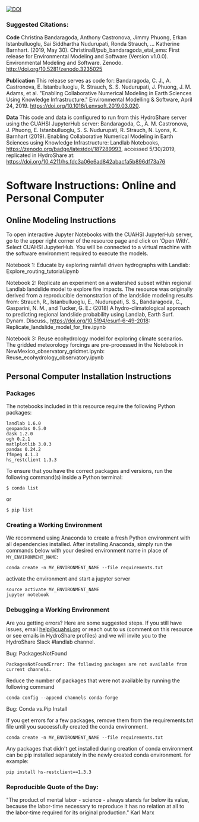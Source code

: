 [![DOI](https://zenodo.org/badge/187289993.svg)](https://zenodo.org/badge/latestdoi/187289993)

### Suggested Citations: 
**Code**
Christina Bandaragoda, Anthony Castronova, Jimmy Phuong, Erkan Istanbulluoglu, Sai Siddhartha Nudurupati, Ronda Strauch, … Katherine Barnhart. (2019, May 30). ChristinaB/pub_bandaragoda_etal_ems: First release for Environmental Modeling and Software (Version v1.0.0). Environmental Modeling and Software. Zenodo. http://doi.org/10.5281/zenodo.3235025

**Publication**
This release serves as code for: Bandaragoda, C. J., A. Castronova, E. Istanbulluoglu, R. Strauch, S. S. Nudurupati, J. Phuong, J. M. Adams, et al. "Enabling Collaborative Numerical Modeling in Earth Sciences Using Knowledge Infrastructure." Environmental Modelling & Software, April 24, 2019. https://doi.org/10.1016/j.envsoft.2019.03.020.

**Data**
This code and data is configured to run from this HydroShare server using the CUAHSI JupyterHub server: Bandaragoda, C., A. M. Castronova, J. Phuong, E. Istanbulluoglu, S. S. Nudurupati, R. Strauch, N. Lyons, K. Barnhart (2019). Enabling Collaborative Numerical Modeling in Earth Sciences using Knowledge Infrastructure: Landlab Notebooks, https://zenodo.org/badge/latestdoi/187289993, accessed 5/30/2019, replicated in HydroShare at: https://doi.org/10.4211/hs.fdc3a06e6ad842abacfa5b896df73a76


# Software Instructions: Online and Personal Computer

## Online Modeling Instructions 

To open interactive Jupyter Notebooks with the CUAHSI JupyterHub server, go to the upper right corner of the resource page and click on 'Open With'. Select CUAHSI JupyterHub.  You will be connected to a virtual machine with the software environment required to execute the models.

Notebook 1: Educate by exploring rainfall driven hydrographs with Landlab: Explore_routing_tutorial.ipynb

Notebook 2: Replicate an experiment on a watershed subset within regional Landlab landslide model to explore fire impacts. The resource was originally derived from a reproducible demonstration of the landslide modeling results from: Strauch, R., Istanbulluoglu, E., Nudurupati, S. S., Bandaragoda, C., Gasparini, N. M., and Tucker, G. E.: (2018) A hydro-climatological approach to predicting regional landslide probability using Landlab, Earth Surf. Dynam. Discuss., https://doi.org/10.5194/esurf-6-49-2018:  Replicate_landslide_model_for_fire.ipynb

Notebook 3: Reuse ecohydrology model for exploring climate scenarios. The gridded meteorology forcings are pre-processed in the Notebook in NewMexico_observatory_gridmet.ipynb: Reuse_ecohydrology_observatory.ipynb

## Personal Computer Installation Instructions 

### Packages

The notebooks included in this resource require the following Python packages:

```
landlab 1.6.0
geopandas 0.5.0
dask 1.2.0
ogh 0.2.1
matlplotlib 3.0.3
pandas 0.24.2
ffmpeg 4.1.3
hs_restclient 1.3.3
```

To ensure that you have the correct packages and versions, run the following command(s) inside a Python terminal:

```
$ conda list
```

or 

```
$ pip list
```

### Creating a Working Environment

We recommend using Anaconda to create a fresh Python environment with all dependencies installed. After installing Anaconda, simply run the commands below with your desired environment name in place of `MY_ENVIRONMENT_NAME`:

```
conda create -n MY_ENVIRONMENT_NAME --file requirements.txt
```

activate the environment and start a jupyter server

```
source activate MY_ENVIRONMENT_NAME
jupyter notebook
```
### Debugging a Working Environment
Are you getting errors?  Here are some suggested steps. If you still have issues, email help@cuahsi.org or reach out to us (comment on this resource or see emails in HydroShare profiles) and we will invite you to the HydroShare Slack #landlab channel. 

Bug: PackagesNotFound

```
PackagesNotFoundError: The following packages are not available from current channels.
```

Reduce the number of packages that were not available by running the following command

```
conda config --append channels conda-forge
```

Bug: Conda vs.Pip Install

If you get errors for a few packages, remove them from the requirements.txt file until you successfully created the conda environment.

```
conda create -n MY_ENVIRONMENT_NAME --file requirements.txt
```

Any packages that didn't get installed during creation of conda environment can be pip installed separately in the newly created conda environment.
for example: 

```
pip install hs-restclient==1.3.3
```

### Reproducible Quote of the Day:

"The product of mental labor - science - always stands far below its value, because the labor-time necessary to reproduce it has no relation at all to the labor-time required for its original production."  Karl Marx


